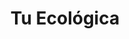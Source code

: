 ---
title: Tu Ecológica
region: Collado Villalba
web: http://www.tutiendaecologica.es/
address: C/ Lola Gaos, s/n, local 5
phone: + 34918552924
img_path: /img/cards-tiendas/tuecologica.jpg
twitter: Tuecologica
facebook: pg/Tu-Ecol%C3%B3gica-832092570174340/about
instagram:
---